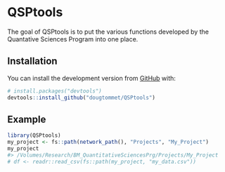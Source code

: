 
<!-- README.md is generated from README.Rmd. Please edit that file -->

# QSPtools

<!-- badges: start -->

<!-- badges: end -->

The goal of QSPtools is to put the various functions developed by the
Quantative Sciences Program into one place.

## Installation

You can install the development version from
[GitHub](https://github.com/) with:

``` r
# install.packages("devtools")
devtools::install_github("dougtommet/QSPtools")
```

## Example

``` r
library(QSPtools)
my_project <- fs::path(network_path(), "Projects", "My_Project")
my_project
#> /Volumes/Research/BM_QuantitativeSciencesPrg/Projects/My_Project
# df <- readr::read_csv(fs::path(my_project, "my_data.csv"))
```
